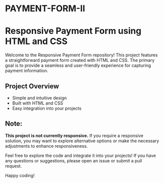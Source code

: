 # PAYMENT-FORM-II
# Responsive Payment Form using HTML and CSS

Welcome to the Responsive Payment Form repository! This project features a straightforward payment form created with HTML and CSS. The primary goal is to provide a seamless and user-friendly experience for capturing payment information.

## Project Overview

- Simple and intuitive design
- Built with HTML and CSS
- Easy integration into your projects

## Note:

**This project is not currently responsive.** If you require a responsive solution, you may want to explore alternative options or make the necessary adjustments to enhance responsiveness.

Feel free to explore the code and integrate it into your projects! If you have any questions or suggestions, please open an issue or submit a pull request.

Happy coding!

